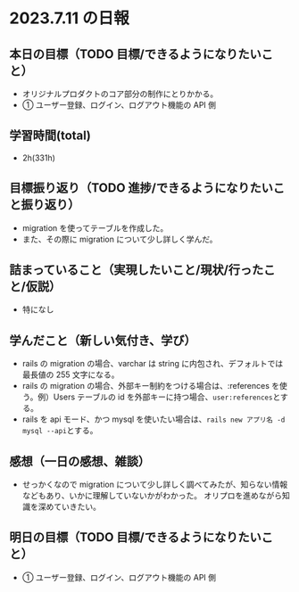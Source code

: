 # 2023.7.11 の日報

## 本日の目標（TODO 目標/できるようになりたいこと）

- オリジナルプロダクトのコア部分の制作にとりかかる。
- ① ユーザー登録、ログイン、ログアウト機能の API 側

## 学習時間(total)

- 2h(331h)

## 目標振り返り（TODO 進捗/できるようになりたいこと振り返り）

- migration を使ってテーブルを作成した。
- また、その際に migration について少し詳しく学んだ。

## 詰まっていること（実現したいこと/現状/行ったこと/仮説）

- 特になし

## 学んだこと（新しい気付き、学び）

- rails の migration の場合、varchar は string に内包され、デフォルトでは最長値の 255 文字になる。
- rails の migration の場合、外部キー制約をつける場合は、:references を使う。例）Users テーブルの id を外部キーに持つ場合、`user:references`とする。
- rails を api モード、かつ mysql を使いたい場合は、`rails new アプリ名 -d mysql --api`とする。

## 感想（一日の感想、雑談）

- せっかくなので migration について少し詳しく調べてみたが、知らない情報などもあり、いかに理解していないかがわかった。
  オリプロを進めながら知識を深めていきたい。

## 明日の目標（TODO 目標/できるようになりたいこと）

- ① ユーザー登録、ログイン、ログアウト機能の API 側
